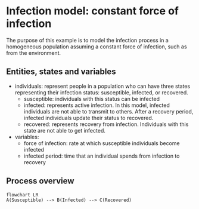 # Infection model: constant force of infection 
The purpose of this example is to model the infection process in a homogeneous population assuming a constant force of infection, such as from the environment. 

## Entities, states and variables

- individuals: represent people in a population who can have three states representing their infection status: susceptible, infected, or recovered. 
  - susceptible: individuals with this status can be infected 
  - infected: represents active infection. In this model, infected individuals are not able to transmit to others. After a recovery period, infected individuals update their status to recovered. 
  - recovered: represents recovery from infection. Individuals with this state are not able to get infected. 
- variables:
  - force of infection: rate at which susceptible individuals become infected
  - infected period: time that an individual spends from infection to recovery

## Process overview 
```mermaid
flowchart LR
A(Susceptible) --> B(Infected) --> C(Recovered)
```
